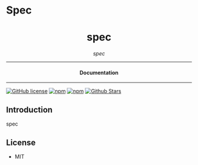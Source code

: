 # Spec

<div align="center">  
  <h1>spec</h1>
</div>

<div align="center">  
<i>spec</i>
</div>

---

<div align="center">
<h4>Documentation</h4>
</div>

---

[![GitHub license](https://img.shields.io/badge/license-MIT-blue.svg)](https://github.com/nosdav/spec/blob/gh-pages/LICENSE)
[![npm](https://img.shields.io/npm/v/spec)](https://npmjs.com/package/spec)
[![npm](https://img.shields.io/npm/dw/spec.svg)](https://npmjs.com/package/spec)
[![Github Stars](https://img.shields.io/github/stars/nosdav/spec.svg)](https://github.com/nosdav/spec/)

## Introduction

spec

## License

- MIT
